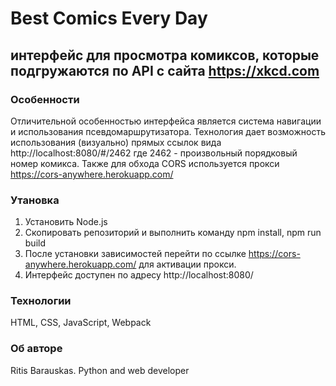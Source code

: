 # Best Comics Every Day

## интерфейс для просмотра комиксов, которые подгружаются по API с сайта https://xkcd.com


### Особенности
Отличительной особенностью интерфейса является система навигации и использования псевдомаршрутизатора. Технология дает возможность использования (визуально) прямых ссылок вида http://localhost:8080/#/2462 где 2462 - произвольный порядковый номер комикса. Также для обхода CORS используется прокси https://cors-anywhere.herokuapp.com/

### Утановка
1. Установить Node.js
2. Скопировать репозиторий и выполнить команду npm install, npm run build
3. После установки зависимостей перейти по ссылке https://cors-anywhere.herokuapp.com/ для активации прокси.
4. Интерфейс доступен по адресу http://localhost:8080/ 

### Технологии
HTML, CSS, JavaScript, Webpack

### Об авторе
Ritis Barauskas. Python and web developer
